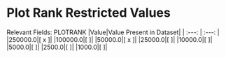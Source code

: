 



# Plot Rank Restricted Values
  
Relevant Fields: PLOTRANK
|Value|Value Present in Dataset|
| :---: | :---: |
|250000.0|[ x ]|
|100000.0|[  ]|
|50000.0|[ x ]|
|25000.0|[  ]|
|10000.0|[  ]|
|5000.0|[  ]|
|2500.0|[  ]|
|1000.0|[  ]|
